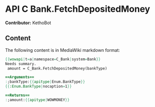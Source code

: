 # API C Bank.FetchDepositedMoney

**Contributor:** KethoBot

## Content

The following content is in MediaWiki markdown format:

```mediawiki
{{wowapi|t=a|namespace=C_Bank|system=Bank}}
Needs summary.
 amount = C_Bank.FetchDepositedMoney(bankType)

==Arguments==
:;bankType:{{apitype|Enum.BankType}}
{{:Enum.BankType|nocaption=1}}

==Returns==
:;amount:{{apitype|WOWMONEY}}
```
